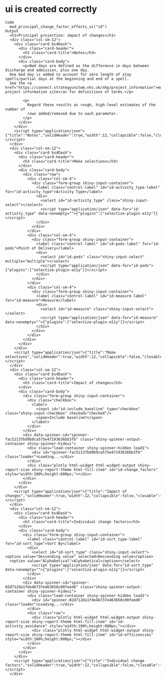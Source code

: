 # ui is created correctly

    Code
      mod_principal_change_factor_effects_ui("id")
    Output
      <h1>Principal projection: impact of changes</h1>
      <div class="col-sm-12">
        <div class="card bs4Dash">
          <div class="card-header">
            <h3 class="card-title">Notes</h3>
          </div>
          <div class="card-body">
            <p>Bed days are defined as the difference in days between discharge and admission, plus one day.
      One bed day is added to account for zero length of stay spells/partial days at the beginning and end of a spell.
      See the <a href="https://connect.strategyunitwm.nhs.uk/nhp/project_information">model project information site</a> for definitions of terms.</p>
      
            <p>
              Regard these results as rough, high-level estimates of the number of
              rows added/removed due to each parameter.
            </p>
          </div>
        </div>
        <script type="application/json">{"title":"Notes","solidHeader":true,"width":12,"collapsible":false,"closable":false,"maximizable":false,"gradient":false}</script>
      </div>
      <div class="col-sm-12">
        <div class="card bs4Dash">
          <div class="card-header">
            <h3 class="card-title">Make selections</h3>
          </div>
          <div class="card-body">
            <div class="row">
              <div class="col-sm-4">
                <div class="form-group shiny-input-container">
                  <label class="control-label" id="id-activity_type-label" for="id-activity_type">Activity Type</label>
                  <div>
                    <select id="id-activity_type" class="shiny-input-select"></select>
                    <script type="application/json" data-for="id-activity_type" data-nonempty="">{"plugins":["selectize-plugin-a11y"]}</script>
                  </div>
                </div>
              </div>
              <div class="col-sm-4">
                <div class="form-group shiny-input-container">
                  <label class="control-label" id="id-pods-label" for="id-pods">Point of Delivery</label>
                  <div>
                    <select id="id-pods" class="shiny-input-select" multiple="multiple"></select>
                    <script type="application/json" data-for="id-pods">{"plugins":["selectize-plugin-a11y"]}</script>
                  </div>
                </div>
              </div>
              <div class="col-sm-4">
                <div class="form-group shiny-input-container">
                  <label class="control-label" id="id-measure-label" for="id-measure">Measure</label>
                  <div>
                    <select id="id-measure" class="shiny-input-select"></select>
                    <script type="application/json" data-for="id-measure" data-nonempty="">{"plugins":["selectize-plugin-a11y"]}</script>
                  </div>
                </div>
              </div>
            </div>
          </div>
        </div>
        <script type="application/json">{"title":"Make selections","solidHeader":true,"width":12,"collapsible":false,"closable":false,"maximizable":false,"gradient":false}</script>
      </div>
      <div class="col-sm-12">
        <div class="card bs4Dash">
          <div class="card-header">
            <h3 class="card-title">Impact of changes</h3>
          </div>
          <div class="card-body">
            <div class="form-group shiny-input-container">
              <div class="checkbox">
                <label>
                  <input id="id-include_baseline" type="checkbox" class="shiny-input-checkbox" checked="checked"/>
                  <span>Include baseline?</span>
                </label>
              </div>
            </div>
            <div data-spinner-id="spinner-fac52137bd9b9ca575e47193636bb3fb" class="shiny-spinner-output-container shiny-spinner-hideui">
              <div class="load-container shiny-spinner-hidden load1">
                <div id="spinner-fac52137bd9b9ca575e47193636bb3fb" class="loader">Loading...</div>
              </div>
              <div class="plotly html-widget html-widget-output shiny-report-size shiny-report-theme html-fill-item" id="id-change_factors" style="width:100%;height:600px;"></div>
            </div>
          </div>
        </div>
        <script type="application/json">{"title":"Impact of changes","solidHeader":true,"width":12,"collapsible":false,"closable":false,"maximizable":false,"gradient":false}</script>
      </div>
      <div class="col-sm-12">
        <div class="card bs4Dash">
          <div class="card-header">
            <h3 class="card-title">Individual change factors</h3>
          </div>
          <div class="card-body">
            <div class="form-group shiny-input-container">
              <label class="control-label" id="id-sort_type-label" for="id-sort_type">Sort By</label>
              <div>
                <select id="id-sort_type" class="shiny-input-select"><option value="Descending value" selected>Descending value</option>
      <option value="Alphabetical">Alphabetical</option></select>
                <script type="application/json" data-for="id-sort_type" data-nonempty="">{"plugins":["selectize-plugin-a11y"]}</script>
              </div>
            </div>
            <div data-spinner-id="spinner-02d712da1fde4b737e463658c00feed6" class="shiny-spinner-output-container shiny-spinner-hideui">
              <div class="load-container shiny-spinner-hidden load1">
                <div id="spinner-02d712da1fde4b737e463658c00feed6" class="loader">Loading...</div>
              </div>
              <div class="row">
                <div class="plotly html-widget html-widget-output shiny-report-size shiny-report-theme html-fill-item" id="id-activity_avoidance" style="width:100%;height:600px;"></div>
                <div class="plotly html-widget html-widget-output shiny-report-size shiny-report-theme html-fill-item" id="id-efficiencies" style="width:100%;height:600px;"></div>
              </div>
            </div>
          </div>
        </div>
        <script type="application/json">{"title":"Individual change factors","solidHeader":true,"width":12,"collapsible":false,"closable":false,"maximizable":false,"gradient":false}</script>
      </div>


